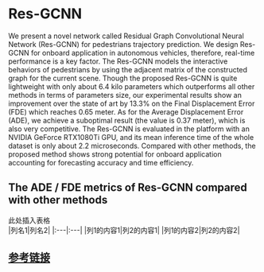 # Res-GCNN
We present a novel network called Residual Graph Convolutional Neural Network (Res-GCNN) for pedestrians trajectory prediction. We design Res-GCNN for onboard application in autonomous vehicles, therefore, real-time performance is a key factor.
The Res-GCNN models the interactive behaviors of pedestrians by using the adjacent matrix of the constructed graph for the current scene. Though the proposed Res-GCNN is quite lightweight with only about 6.4 kilo parameters which outperforms all other methods in terms of parameters size, our experimental results show an improvement over the state of art by 13.3% on the Final Displacement Error (FDE) which reaches 0.65 meter. As for the Average Displacement Error (ADE), we achieve a suboptimal result (the value is 0.37 meter), which is also very competitive. The Res-GCNN is evaluated in the platform with an NVIDIA GeForce RTX1080Ti GPU, and its mean inference time of the whole dataset is only about 2.2 microseconds. Compared with other methods, the proposed method shows strong potential for onboard application accounting for forecasting accuracy and time efficiency.

## The ADE / FDE metrics of Res-GCNN compared with other methods
此处插入表格<br>
|列名1|列名2|
|:---|:---|
|列1的内容1|列2的内容1|
|列1的内容2|列2的内容2|

## [参考链接](https://blog.csdn.net/u012234115/article/details/41778701 "悬停显示")
